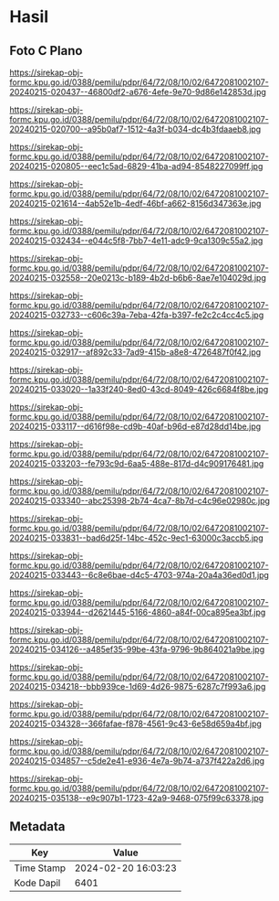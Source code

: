 # Hasil

## Foto C Plano

https://sirekap-obj-formc.kpu.go.id/0388/pemilu/pdpr/64/72/08/10/02/6472081002107-20240215-020437--46800df2-a676-4efe-9e70-9d86e142853d.jpg

https://sirekap-obj-formc.kpu.go.id/0388/pemilu/pdpr/64/72/08/10/02/6472081002107-20240215-020700--a95b0af7-1512-4a3f-b034-dc4b3fdaaeb8.jpg

https://sirekap-obj-formc.kpu.go.id/0388/pemilu/pdpr/64/72/08/10/02/6472081002107-20240215-020805--eec1c5ad-6829-41ba-ad94-8548227099ff.jpg

https://sirekap-obj-formc.kpu.go.id/0388/pemilu/pdpr/64/72/08/10/02/6472081002107-20240215-021614--4ab52e1b-4edf-46bf-a662-8156d347363e.jpg

https://sirekap-obj-formc.kpu.go.id/0388/pemilu/pdpr/64/72/08/10/02/6472081002107-20240215-032434--e044c5f8-7bb7-4e11-adc9-9ca1309c55a2.jpg

https://sirekap-obj-formc.kpu.go.id/0388/pemilu/pdpr/64/72/08/10/02/6472081002107-20240215-032558--20e0213c-b189-4b2d-b6b6-8ae7e104029d.jpg

https://sirekap-obj-formc.kpu.go.id/0388/pemilu/pdpr/64/72/08/10/02/6472081002107-20240215-032733--c606c39a-7eba-42fa-b397-fe2c2c4cc4c5.jpg

https://sirekap-obj-formc.kpu.go.id/0388/pemilu/pdpr/64/72/08/10/02/6472081002107-20240215-032917--af892c33-7ad9-415b-a8e8-4726487f0f42.jpg

https://sirekap-obj-formc.kpu.go.id/0388/pemilu/pdpr/64/72/08/10/02/6472081002107-20240215-033020--1a33f240-8ed0-43cd-8049-426c6684f8be.jpg

https://sirekap-obj-formc.kpu.go.id/0388/pemilu/pdpr/64/72/08/10/02/6472081002107-20240215-033117--d616f98e-cd9b-40af-b96d-e87d28dd14be.jpg

https://sirekap-obj-formc.kpu.go.id/0388/pemilu/pdpr/64/72/08/10/02/6472081002107-20240215-033203--fe793c9d-6aa5-488e-817d-d4c909176481.jpg

https://sirekap-obj-formc.kpu.go.id/0388/pemilu/pdpr/64/72/08/10/02/6472081002107-20240215-033340--abc25398-2b74-4ca7-8b7d-c4c96e02980c.jpg

https://sirekap-obj-formc.kpu.go.id/0388/pemilu/pdpr/64/72/08/10/02/6472081002107-20240215-033831--bad6d25f-14bc-452c-9ec1-63000c3accb5.jpg

https://sirekap-obj-formc.kpu.go.id/0388/pemilu/pdpr/64/72/08/10/02/6472081002107-20240215-033443--6c8e6bae-d4c5-4703-974a-20a4a36ed0d1.jpg

https://sirekap-obj-formc.kpu.go.id/0388/pemilu/pdpr/64/72/08/10/02/6472081002107-20240215-033944--d2621445-5166-4860-a84f-00ca895ea3bf.jpg

https://sirekap-obj-formc.kpu.go.id/0388/pemilu/pdpr/64/72/08/10/02/6472081002107-20240215-034126--a485ef35-99be-43fa-9796-9b864021a9be.jpg

https://sirekap-obj-formc.kpu.go.id/0388/pemilu/pdpr/64/72/08/10/02/6472081002107-20240215-034218--bbb939ce-1d69-4d26-9875-6287c7f993a6.jpg

https://sirekap-obj-formc.kpu.go.id/0388/pemilu/pdpr/64/72/08/10/02/6472081002107-20240215-034328--366fafae-f878-4561-9c43-6e58d659a4bf.jpg

https://sirekap-obj-formc.kpu.go.id/0388/pemilu/pdpr/64/72/08/10/02/6472081002107-20240215-034857--c5de2e41-e936-4e7a-9b74-a737f422a2d6.jpg

https://sirekap-obj-formc.kpu.go.id/0388/pemilu/pdpr/64/72/08/10/02/6472081002107-20240215-035138--e9c907b1-1723-42a9-9468-075f99c63378.jpg


## Metadata

| Key        | Value               |
| ---------- | ------------------- |
| Time Stamp | 2024-02-20 16:03:23 |
| Kode Dapil | 6401                |



